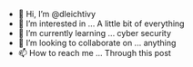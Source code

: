 - 👋 Hi, I’m @dleichtivy
- 👀 I’m interested in ... A little bit of everything
- 🌱 I’m currently learning ... cyber security
- 💞️ I’m looking to collaborate on ... anything
- 📫 How to reach me ... Through this post

<!---
dleichtivy/dleichtivy is a ✨ special ✨ repository because its `README.md` (this file) appears on your GitHub profile.
You can click the Preview link to take a look at your changes.
--->
